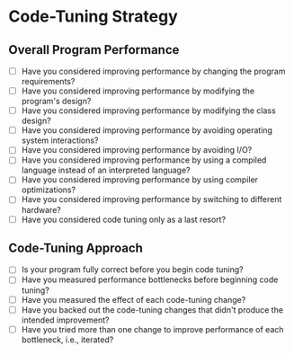 # Code-Tuning Strategy

## Overall Program Performance

- [ ] Have you considered improving performance by changing the program requirements?
- [ ] Have you considered improving performance by modifying the program's design?
- [ ] Have you considered improving performance by modifying the class design?
- [ ] Have you considered improving performance by avoiding operating system interactions?
- [ ] Have you considered improving performance by avoiding I/O?
- [ ] Have you considered improving performance by using a compiled language instead of an interpreted language?
- [ ] Have you considered improving performance by using compiler optimizations?
- [ ] Have you considered improving performance by switching to different hardware?
- [ ] Have you considered code tuning only as a last resort?

## Code-Tuning Approach

- [ ] Is your program fully correct before you begin code tuning?
- [ ] Have you measured performance bottlenecks before beginning code tuning?
- [ ] Have you measured the effect of each code-tuning change?
- [ ] Have you backed out the code-tuning changes that didn't produce the intended improvement?
- [ ] Have you tried more than one change to improve performance of each bottleneck, i.e., iterated?
